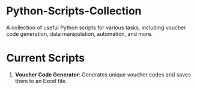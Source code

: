 # Python-Scripts-Collection
A collection of useful Python scripts for various tasks, including voucher code generation, data manipulation, automation, and more.

# Current Scripts

1. **Voucher Code Generator**: Generates unique voucher codes and saves them to an Excel file.
